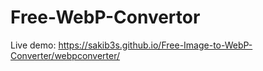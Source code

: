 # Free-WebP-Convertor

Live demo: https://sakib3s.github.io/Free-Image-to-WebP-Converter/webpconverter/
